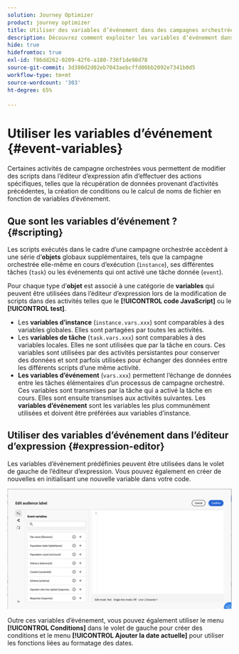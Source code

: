 ```yaml
---
solution: Journey Optimizer
product: journey optimizer
title: Utiliser des variables d’événement dans des campagnes orchestrées
description: Découvrez comment exploiter les variables d’événement dans vos campagnes orchestrées
hide: true
hidefromtoc: true
exl-id: f86dd262-0209-42f6-a180-736f1de98d78
source-git-commit: 3d380d2d02eb7043aebcffd00bb2092e7341b0d5
workflow-type: tm+mt
source-wordcount: '303'
ht-degree: 65%

---
```


# Utiliser les variables d’événement {#event-variables}

Certaines activités de campagne orchestrées vous permettent de modifier des scripts dans l’éditeur d’expression afin d’effectuer des actions spécifiques, telles que la récupération de données provenant d’activités précédentes, la création de conditions ou le calcul de noms de fichier en fonction de variables d’événement.

## Que sont les variables d’événement ? {#scripting}

Les scripts exécutés dans le cadre d’une campagne orchestrée accèdent à une série d’**objets** globaux supplémentaires, tels que la campagne orchestrée elle-même en cours d’exécution (`ìnstance`), ses différentes tâches (`task`) ou les événements qui ont activé une tâche donnée (`event`).

Pour chaque type d’**objet** est associé à une catégorie de **variables** qui peuvent être utilisées dans l’éditeur d’expression lors de la modification de scripts dans des activités telles que le **[!UICONTROL code JavaScript]** ou le **[!UICONTROL test]**.

* Les **variables d’instance** (`instance.vars.xxx`) sont comparables à des variables globales. Elles sont partagées par toutes les activités.
* Les **variables de tâche** (`task.vars.xxx`) sont comparables à des variables locales. Elles ne sont utilisées que par la tâche en cours. Ces variables sont utilisées par des activités persistantes pour conserver des données et sont parfois utilisées pour échanger des données entre les différents scripts d’une même activité.
* **Les variables d’événement** (`vars.xxx`) permettent l’échange de données entre les tâches élémentaires d’un processus de campagne orchestré. Ces variables sont transmises par la tâche qui a activé la tâche en cours. Elles sont ensuite transmises aux activités suivantes. Les **variables d’événement** sont les variables les plus communément utilisées et doivent être préférées aux variables d’instance.

## Utiliser des variables d’événement dans l’éditeur d’expression {#expression-editor}

Les variables d’événement prédéfinies peuvent être utilisées dans le volet de gauche de l’éditeur d’expression. Vous pouvez également en créer de nouvelles en initialisant une nouvelle variable dans votre code.

![](assets/event-variables.png)

Outre ces variables d’événement, vous pouvez également utiliser le menu **[!UICONTROL Conditions]** dans le volet de gauche pour créer des conditions et le menu **[!UICONTROL Ajouter la date actuelle]** pour utiliser les fonctions liées au formatage des dates.

